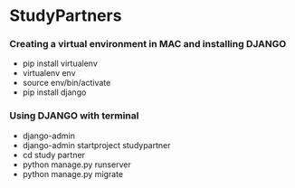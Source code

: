 # StudyPartners
### Creating a virtual environment in MAC and installing DJANGO
* pip install virtualenv
* virtualenv env
* source env/bin/activate
* pip install django
### Using DJANGO with terminal
* django-admin
* django-admin startproject studypartner
* cd study partner
* python manage.py runserver
* python manage.py migrate
